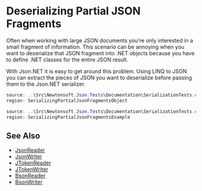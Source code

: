 ﻿# Deserializing Partial JSON Fragments

Often when working with large JSON documents you're only interested in a small fragment of information. This scenario can be annoying when you want to deserialize that JSON fragment into .NET objects because you have to define .NET classes for the entire JSON result.

With Json.NET it is easy to get around this problem. Using LINQ to JSON you can extract the pieces of JSON you want to deserialize before passing them to the Json.NET serializer.

```csharp Fragments Object
source: ..\Src\Newtonsoft.Json.Tests\Documentation\SerializationTests.cs
region: SerializingPartialJsonFragmentsObject
```

```csharp Deserializing Partial JSON Fragment Example
source: ..\Src\Newtonsoft.Json.Tests\Documentation\SerializationTests.cs
region: SerializingPartialJsonFragmentsExample
```

## See Also

- [JsonReader](T:Newtonsoft.Json.JsonReader)
- [JsonWriter](T:Newtonsoft.Json.JsonWriter)
- [JTokenReader](T:Newtonsoft.Json.Linq.JTokenReader)
- [JTokenWriter](T:Newtonsoft.Json.Linq.JTokenWriter)
- [BsonReader](T:Newtonsoft.Json.Bson.BsonReader)
- [BsonWriter](T:Newtonsoft.Json.Bson.BsonWriter)